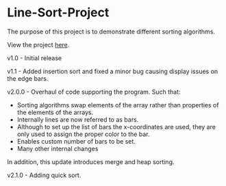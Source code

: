 # Line-Sort-Project
The purpose of this project is to demonstrate different sorting algorithms. 

View the project [here](https://okaykenji.github.io/Line-Sort-Project/).

v1.0 - Initial release

v1.1 - Added insertion sort and fixed a minor bug causing display issues on the edge bars.

v2.0.0 - Overhaul of code supporting the program. Such that:
 - Sorting algorithms swap elements of the array rather than properties of the elements of the arrays. 
 - Internally lines are now referred to as bars.
 - Although to set up the list of bars the x-coordinates are used, they are only used to assign the proper color to the bar. 
 - Enables custom number of bars to be set. 
 - Many other internal changes
 
  In addition, this update introduces merge and heap sorting.
  
v2.1.0 - Adding quick sort.
